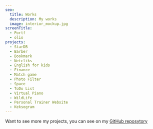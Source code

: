 ```yaml
---
seo:
  title: Works
  description: My works
  image: interior_mockup.jpg
screenTitle:
  - Portf
  - olio
projects:
  - StarDB
  - Barber
  - Bookmark
  - Netcliks
  - English for kids
  - Finance
  - Match game
  - Photo Filter
  - Space
  - ToDo List
  - Virtual Piano
  - WildLife
  - Personal Trainer Website
  - Keksogram
---
```

Want to see more my projects, you can see on my [GitHub reposytory](https://github.com/sezardino)